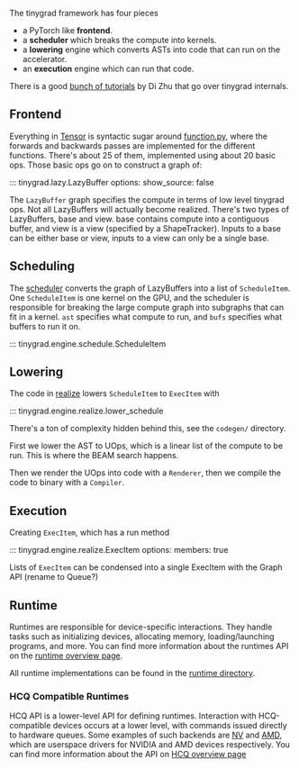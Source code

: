 The tinygrad framework has four pieces

* a PyTorch like <b>frontend</b>.
* a <b>scheduler</b> which breaks the compute into kernels.
* a <b>lowering</b> engine which converts ASTs into code that can run on the accelerator.
* an <b>execution</b> engine which can run that code.

There is a good [bunch of tutorials](https://mesozoic-egg.github.io/tinygrad-notes/) by Di Zhu that go over tinygrad internals.

## Frontend

Everything in [Tensor](../tensor/index.md) is syntactic sugar around [function.py](function.md), where the forwards and backwards passes are implemented for the different functions. There's about 25 of them, implemented using about 20 basic ops. Those basic ops go on to construct a graph of:

::: tinygrad.lazy.LazyBuffer
    options:
        show_source: false

The `LazyBuffer` graph specifies the compute in terms of low level tinygrad ops. Not all LazyBuffers will actually become realized. There's two types of LazyBuffers, base and view. base contains compute into a contiguous buffer, and view is a view (specified by a ShapeTracker). Inputs to a base can be either base or view, inputs to a view can only be a single base.

## Scheduling

The [scheduler](https://github.com/tinygrad/tinygrad/tree/master/tinygrad/engine/schedule.py) converts the graph of LazyBuffers into a list of `ScheduleItem`. One `ScheduleItem` is one kernel on the GPU, and the scheduler is responsible for breaking the large compute graph into subgraphs that can fit in a kernel. `ast` specifies what compute to run, and `bufs` specifies what buffers to run it on.

::: tinygrad.engine.schedule.ScheduleItem

## Lowering

The code in [realize](https://github.com/tinygrad/tinygrad/tree/master/tinygrad/engine/realize.py) lowers `ScheduleItem` to `ExecItem` with

::: tinygrad.engine.realize.lower_schedule

There's a ton of complexity hidden behind this, see the `codegen/` directory.

First we lower the AST to UOps, which is a linear list of the compute to be run. This is where the BEAM search happens.

Then we render the UOps into code with a `Renderer`, then we compile the code to binary with a `Compiler`.

## Execution

Creating `ExecItem`, which has a run method

::: tinygrad.engine.realize.ExecItem
    options:
        members: true

Lists of `ExecItem` can be condensed into a single ExecItem with the Graph API (rename to Queue?)

## Runtime

Runtimes are responsible for device-specific interactions. They handle tasks such as initializing devices, allocating memory, loading/launching programs, and more. You can find more information about the runtimes API on the [runtime overview page](runtime.md).

All runtime implementations can be found in the [runtime directory](https://github.com/tinygrad/tinygrad/tree/master/tinygrad/runtime).

### HCQ Compatible Runtimes

HCQ API is a lower-level API for defining runtimes. Interaction with HCQ-compatible devices occurs at a lower level, with commands issued directly to hardware queues. Some examples of such backends are [NV](https://github.com/tinygrad/tinygrad/tree/master/tinygrad/runtime/ops_nv.py) and [AMD](https://github.com/tinygrad/tinygrad/tree/master/tinygrad/runtime/ops_amd.py), which are userspace drivers for NVIDIA and AMD devices respectively. You can find more information about the API on [HCQ overview page](hcq.md)

